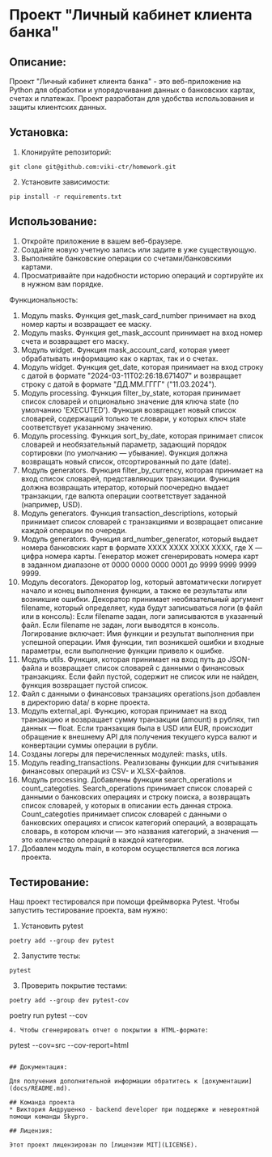 # Проект "Личный кабинет клиента банка"

## Описание:

Проект "Личный кабинет клиента банка" - это веб-приложение на Python для обработки и упорядочивания данных о банковских картах, счетах и платежах. Проект разработан для удобства использования и защиты клиентских данных.

## Установка:

1. Клонируйте репозиторий:
```
git clone git@github.com:viki-ctr/homework.git
```
2. Установите зависимости:
```
pip install -r requirements.txt
```
## Использование:

1. Откройте приложение в вашем веб-браузере.
2. Создайте новую учетную запись или задите в уже существующую.
3. Выполняйте банковские операции со счетами/банковскими картами.
4. Просматривайте при надобности историю операций и сортируйте их в нужном вам порядке.

Функциональность:

1. Модуль masks. Функция get_mask_card_number принимает на вход номер карты и возвращает ее маску.
2. Модуль masks. Функция get_mask_account принимает на вход номер счета и возвращает его маску.
3. Модуль widget. Функция mask_account_card, которая умеет обрабатывать информацию как о картах, так и о счетах.
4. Модуль widget. Функция get_date, которая принимает на вход строку с датой в формате "2024-03-11T02:26:18.671407" и возвращает строку с датой в формате "ДД.ММ.ГГГГ" ("11.03.2024").
5. Модуль processing. Функция filter_by_state, которая принимает список словарей и опционально значение для ключа state (по умолчанию 
'EXECUTED'). Функция возвращает новый список словарей, содержащий только те словари, у которых ключ state соответствует указанному значению.
6. Модуль processing. Функция sort_by_date, которая принимает список словарей и необязательный параметр, задающий порядок сортировки (по умолчанию — убывание). Функция должна возвращать новый список, отсортированный по дате (date).
7. Модуль generators. Функция filter_by_currency, которая принимает на вход список словарей, представляющих транзакции. Функция должна возвращать итератор, который поочередно выдает транзакции, где валюта операции соответствует заданной (например, USD).
8. Модуль generators. Функция transaction_descriptions, который принимает список словарей с транзакциями и возвращает описание каждой операции по очереди.
9. Модуль generators. Функция ard_number_generator, который выдает номера банковских карт в формате XXXX XXXX XXXX XXXX, где X — цифра номера карты. Генератор может сгенерировать номера карт в заданном диапазоне от 0000 0000 0000 0001 до 9999 9999 9999 9999.
10. Модуль decorators. Декоратор log, который автоматически логирует начало и конец выполнения функции, а также ее результаты или возникшие ошибки. Декоратор принимает необязательный аргумент filename, который определяет, куда будут записываться логи (в файл или в консоль):
Если filename задан, логи записываются в указанный файл. Если filename не задан, логи выводятся в консоль. Логирование включает:
Имя функции и результат выполнения при успешной операции.
Имя функции, тип возникшей ошибки и входные параметры, если выполнение функции привело к ошибке.
11. Модуль utils. Функция, которая принимает на вход путь до JSON-файла и возвращает список словарей с данными о финансовых транзакциях. Если файл пустой, содержит не список или не найден, функция возвращает пустой список.
12. Файл с данными о финансовых транзациях operations.json добавлен в директорию data/ в корне проекта.
13. Модуль external_api. Функцию, которая принимает на вход транзакцию и возвращает сумму транзакции (amount) в рублях, тип данных — float. Если транзакция была в 
USD или EUR, происходит обращение к внешнему API для получения текущего курса валют и конвертации суммы операции в рубли.
14. Созданы логеры для перечисленных модулей: masks, utils.
15. Модуль reading_transactions. Реализованы функции для считывания финансовых операций из CSV- и XLSX-файлов.
16. Модуль processing. Добавлены функции search_operations и count_categoties. Search_operations принимает список словарей с данными о банковских операциях и строку поиска, а возвращать список словарей, у которых в описании есть данная строка. 
Count_categoties принимает список словарей с данными о банковских операциях и список категорий операций, а возвращать словарь, в котором ключи — это названия категорий, а значения — это количество операций в каждой категории.
17. Добавлен модуль main, в котором осуществляется вся логика проекта.
## Тестирование:

Наш проект тестировался при помощи фреймворка Pytest. Чтобы запустить тестирование проекта, вам нужно:
1. Установить pytest
```
poetry add --group dev pytest
```
2. Запустите тесты:
```
pytest
```
3. Проверить покрытие тестами:
```
poetry add --group dev pytest-cov
```
poetry run pytest --cov
```
4. Чтобы сгенерировать отчет о покрытии в HTML-формате:
```
pytest --cov=src --cov-report=html
```

## Документация:

Для получения дополнительной информации обратитесь к [документации](docs/README.md).

## Команда проекта
* Виктория Андрушенко - backend developer при поддержке и невероятной помощи команды Skypro.

## Лицензия:

Этот проект лицензирован по [лицензии MIT](LICENSE).
